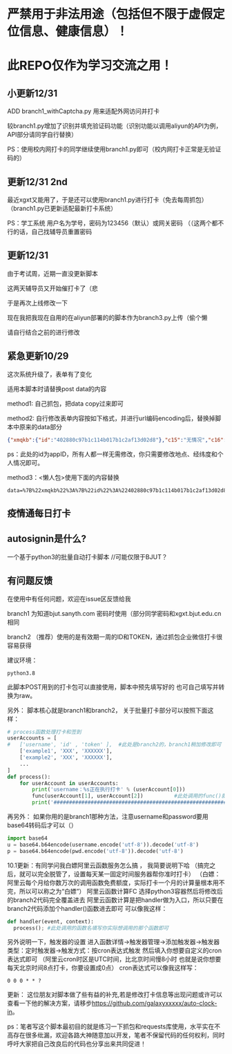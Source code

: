 # 严禁用于非法用途（包括但不限于虚假定位信息、健康信息）！
# 此REPO仅作为学习交流之用！
## 小更新12/31
ADD branch1_withCaptcha.py 用来适配外网访问并打卡

较branch1.py增加了识别并填充验证码功能（识别功能以调用aliyun的API为例，API部分请同学自行替换）

PS：使用校内网打卡的同学继续使用branch1.py即可（校内网打卡正常是无验证码的）
## **更新12/31 2nd**
最近xgxt又能用了，于是还可以使用branch1.py进行打卡（免去每周抓包）（branch1.py已更新适配最新打卡系统）

PS：学工系统 用户名为学号，密码为123456（默认）或网关密码 （（这两个都不行的话，自己找辅导员重置密码

## **更新12/31**
由于考试周，近期一直没更新脚本

这两天辅导员又开始催打卡了（悲

于是再次上线修改一下

现在我把我现在自用的在aliyun部署的的脚本作为branch3.py上传（偷个懒

请自行结合之前的进行修改
## 紧急更新10/29
这次系统升级了，表单有了变化

适用本脚本时请替换post data的内容

method1: 自己抓包，把data copy过来即可

method2: 自行修改表单内容按如下格式，并进行url编码encoding后，替换掉脚本中原来的data部分
```json
{"xmqkb":{"id":"402880c97b1c114b017b1c2af13d02d8"},"c15":"无情况","c16":"在校且住宿","c17":"在京","c18":"低风险地区","c12":"北京市,北京市,朝阳区,","type":"YQSJSB","location_longitude":116.21161177441111,"location_latitude":39.98611115356111,"location_address":"北京市朝阳区平乐园100号北京工业大学"}
```
ps：此处的id为appID，所有人都一样无需修改，你只需要修改地点、经纬度和个人情况即可。

method3：<懒人包>使用下面的内容替换
```
data=%7B%22xmqkb%22%3A%7B%22id%22%3A%22402880c97b1c114b017b1c2af13d02d8%22%7D%2C%22c15%22%3A%22%E6%97%A0%E6%83%85%E5%86%B5%22%2C%22c16%22%3A%22%E5%9C%A8%E6%A0%A1%E4%B8%94%E4%BD%8F%E5%AE%BF%22%2C%22c17%22%3A%22%E5%9C%A8%E4%BA%AC%22%2C%22c18%22%3A%22%E4%BD%8E%E9%A3%8E%E9%99%A9%E5%9C%B0%E5%8C%BA%22%2C%22c12%22%3A%22%E5%8C%97%E4%BA%AC%E5%B8%82%2C%E5%8C%97%E4%BA%AC%E5%B8%82%2C%E6%9C%9D%E9%98%B3%E5%8C%BA%2C%22%2C%22type%22%3A%22YQSJSB%22%2C%22location_longitude%22%3A116.21161177441111%2C%22location_latitude%22%3A39.98611115356111%2C%22location_address%22%3A%22%E5%8C%97%E4%BA%AC%E5%B8%82%E6%9C%9D%E9%98%B3%E5%8C%BA%E5%B9%B3%E4%B9%90%E5%9B%AD100%E5%8F%B7%E5%8C%97%E4%BA%AC%E5%B7%A5%E4%B8%9A%E5%A4%A7%E5%AD%A6%22%7D&msgUrl=syt%2Fzzapply%2Flist.htm%3Ftype%3DYQSJSB%26xmid%3D402880c97b1c114b017b1c2af13d02d8&uploadFileStr=%7B%7D&multiSelectData=%7B%7D&type=YQSJSB
```

## 疫情通每日打卡
## autosignin是什么?
一个基于python3的批量自动打卡脚本 //可能仅限于BJUT？


## 有问题反馈
在使用中有任何问题，欢迎在issue区反馈给我

branch1 为知道bjut.sanyth.com 密码时使用（部分同学密码和xgxt.bjut.edu.cn相同

branch2 （推荐）使用的是有效期一周的ID和TOKEN，通过抓包企业微信打卡很容易获得

建议环境：
```
python3.8
```
此脚本POST用到的打卡包可以直接使用，脚本中预先填写好的
也可自己填写并转换为raw。

另外：
脚本核心就是branch1和branch2，
关于批量打卡部分可以按照下面这样：
```python
# process函数处理打卡和签到
userAccounts = [
#   ['username', 'id' , 'token' ],  #此处是branch2的，branch1稍加修改即可
    ['example1', 'XXX', 'XXXXXX'],
    ['example2', 'XXX', 'XXXXXX'],
    ...
]
def process():
    for userAccount in userAccounts:
        print('username：%s正在执行打卡' % (userAccount[0]))
        func(userAccount[1], userAccount[2])          #此处调用的func()就是脚本的主体部分
        print('############################################################')
```
再另外：
如果你用的是branch1那种方法，注意username和password要用base64转码后才可以（）
```python
import base64
u = base64.b64encode(username.encode('utf-8')).decode('utf-8')
p = base64.b64encode(pwd.encode('utf-8')).decode('utf-8')
```
10.1更新：有同学问我白嫖阿里云函数服务怎么搞 ， 我简要说明下哈
（搞完之后，就可以完全脱管了，设置每天某一固定时间服务器帮你准时打卡）
（白嫖：阿里云每个月给你数万次的调用函数免费额度，实际打卡一个月的计算量根本用不完，所以可以称之为“白嫖”）
阿里云函数计算FC 选择python3容器然后将修改后的branch2代码完全覆盖进去
阿里云函数计算是把handler做为入口，所以只要在branch2代码添加个handler()函数进去即可
可以像我这样：
```python
def handler(event, context):
  process(); #此处调用的函数名填写你实际想调用的那个函数即可
```
另外说明一下，触发器的设置
进入函数详情->触发器管理->添加触发器->触发器类型：定时触发器->触发方式：按cron表达式触发
然后填入你想要自定义的cron表达式即可
（阿里云cron时区是UTC时间，比北京时间慢8小时
也就是说你想要每天北京时间8点打卡，你要设置成0点）
cron表达式可以像我这样写：
```
0 0 0 * * ?
```

更新： 这位朋友对脚本做了些有益的补充,若是修改打卡信息等出现问题或许可以查看一下他的解决方案，请移步<https://github.com/galaxyxxxxx/auto-clock-in>。

ps：笔者写这个脚本最初目的就是练习一下抓包和requests库使用，水平实在不高存在很多纰漏，欢迎各路大神随意加以开发，笔者不保留代码的任何权利，同时呼吁大家把自己改良后的代码也分享出来共同促进！
